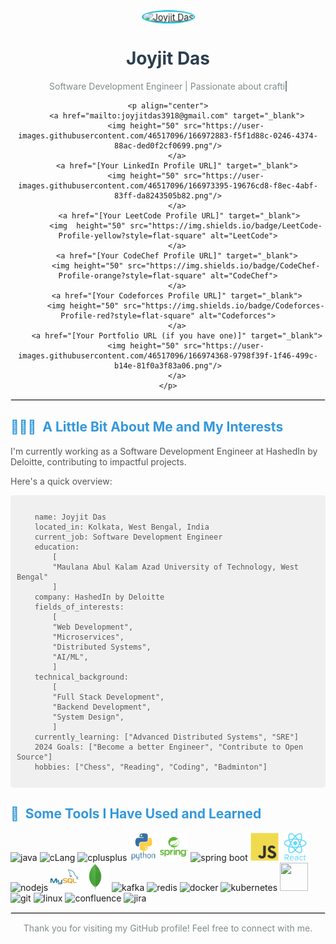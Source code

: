 <div align="center">
    <a href="https://github.com/joyjitdas98" target="_blank">
        <img
            src="[Your Profile Picture URL]"
            alt="Joyjit Das"
            width="150"
            height="150"
            style="border-radius: 50%;
                   border: 2px solid #00b8d4;
                   animation: pulse 2s infinite alternate;"
        >
    </a>
    <h1 style="color: #2c3e50;
               animation: fadeIn 1s ease-in-out;">
        Joyjit Das
    </h1>
    <p style="color: #7f8c8d;
              animation: fadeIn 1s ease-in-out 0.5s, typing 2.5s steps(40, end), blink-caret .75s step-end infinite;
              white-space: nowrap;
              overflow: hidden;
              border-right: 0.15em solid #7f8c8d;
              ">
        Software Development Engineer | Passionate about crafting efficient and scalable solutions.
    </p>

    <p align="center">
        <a href="mailto:joyjitdas3918@gmail.com" target="_blank">
            <img height="50" src="https://user-images.githubusercontent.com/46517096/166972883-f5f1d88c-0246-4374-88ac-ded0f2cf0699.png"/>
        </a>
        <a href="[Your LinkedIn Profile URL]" target="_blank">
            <img height="50" src="https://user-images.githubusercontent.com/46517096/166973395-19676cd8-f8ec-4abf-83ff-da8243505b82.png"/>
        </a>
         <a href="[Your LeetCode Profile URL]" target="_blank">
            <img  height="50" src="https://img.shields.io/badge/LeetCode-Profile-yellow?style=flat-square" alt="LeetCode">
        </a>
        <a href="[Your CodeChef Profile URL]" target="_blank">
            <img height="50" src="https://img.shields.io/badge/CodeChef-Profile-orange?style=flat-square" alt="CodeChef">
        </a>
        <a href="[Your Codeforces Profile URL]" target="_blank">
            <img height="50" src="https://img.shields.io/badge/Codeforces-Profile-red?style=flat-square" alt="Codeforces">
        </a>
        <a href="[Your Portfolio URL (if you have one)]" target="_blank">
            <img height="50" src="https://user-images.githubusercontent.com/46517096/166974368-9798f39f-1f46-499c-b14e-81f0a3f83a06.png"/>
        </a>
    </p>
</div>

<hr style="border: 1px solid #e0e0e0;">

<h2 style="color: #3498db;
               animation: slideInLeft 1s ease-in-out;">
    👨🏻‍💻 &nbsp;A Little Bit About Me and My Interests
</h2>
<div style="animation: slideInRight 1s ease-in-out;">
<p style="color: #555555;">
    I'm currently working as a Software Development Engineer at HashedIn by Deloitte, contributing to impactful projects.
</p>
<p style="color: #555555;">
    Here's a quick overview:
</p>
<pre style="background-color: #f0f0f0; padding: 10px; border-radius: 5px; color:#555555;">
    <code>
    name: Joyjit Das
    located_in: Kolkata, West Bengal, India
    current_job: Software Development Engineer
    education:
        [
        "Maulana Abul Kalam Azad University of Technology, West Bengal"
        ]
    company: HashedIn by Deloitte
    fields_of_interests:
        [
        "Web Development",
        "Microservices",
        "Distributed Systems",
        "AI/ML",
        ]
    technical_background:
        [
        "Full Stack Development",
        "Backend Development",
        "System Design",
        ]
    currently_learning: ["Advanced Distributed Systems", "SRE"]
    2024 Goals: ["Become a better Engineer", "Contribute to Open Source"]
    hobbies: ["Chess", "Reading", "Coding", "Badminton"]
    </code>
</pre>
</div>
<h2 style="color: #3498db;
               animation: slideInLeft 1s ease-in-out;">
    🚀 &nbsp;Some Tools I Have Used and Learned
</h2>
<p align="left" style="animation: fadeIn 1s ease-in-out 0.8s;">
    <img src="https://cdn.jsdelivr.net/gh/devicons/devicon/icons/java/java-original.svg" alt="java" width="45" height="45"/>
    <img src="https://cdn.jsdelivr.net/gh/devicons/devicon/icons/c/c-original.svg" alt="cLang" width="45" height="45"/>
    <img src="https://cdn.jsdelivr.net/gh/devicons/devicon/icons/cplusplus/cplusplus-original.svg" alt="cplusplus" width="45" height="45"/>
    <img src="https://raw.githubusercontent.com/devicons/devicon/master/icons/python/python-original-wordmark.svg" alt="python" width="45" height="45"/>
    <img src="https://raw.githubusercontent.com/devicons/devicon/master/icons/spring/spring-original-wordmark.svg" alt="spring" width="45" height="45" />
    <img src="https://cdn.jsdelivr.net/gh/devicons/devicon/icons/springboot/springboot-original-wordmark.svg" alt="spring boot" width="45" height="45" />
    <img src="https://raw.githubusercontent.com/devicons/devicon/master/icons/javascript/javascript-original.svg" alt="javascript" width="45" height="45" />
    <img src="https://raw.githubusercontent.com/devicons/devicon/master/icons/react/react-original-wordmark.svg" alt="react" width="45" height="45" />
    <img src="https://cdn.jsdelivr.net/gh/devicons/devicon/icons/nodejs/nodejs-original-wordmark.svg" alt="nodejs" width="45" height="45" />
    <img src="https://raw.githubusercontent.com/devicons/devicon/master/icons/mysql/mysql-original-wordmark.svg" alt="mysql" width="45" height="45" />
    <img src="https://raw.githubusercontent.com/devicons/devicon/master/icons/mongodb/mongodb-original.svg" alt="mongodb" width="45" height="45" />
    <img src="https://cdn.jsdelivr.net/gh/devicons/devicon/icons/apachekafka/apachekafka-original-wordmark.svg" alt="kafka" width="45" height="45"/>
    <img src="https://cdn.jsdelivr.net/gh/devicons/devicon/icons/redis/redis-original-wordmark.svg" alt="redis" width="45" height="45" />
    <img src="https://cdn.jsdelivr.net/gh/devicons/devicon/icons/docker/docker-original.svg" alt="docker" width="45" height="45"/>
    <img src="https://cdn.jsdelivr.net/gh/devicons/devicon/icons/kubernetes/kubernetes-plain.svg" alt="kubernetes" width="45" height="45"/>
    <img src="https://cdn.jsdelivr.net/gh/devicons/devicon/icons/amazonwebservices/amazonwebservices-plain-wordmark.svg" width="45" height="45"/>
    <img src="https://cdn.jsdelivr.net/gh/devicons/devicon/icons/git/git-original.svg" alt="git" width="45" height="45"/>
    <img src="https://cdn.jsdelivr.net/gh/devicons/devicon/icons/linux/linux-original.svg" alt="linux" width="45" height="45"/>
    <img src="https://cdn.jsdelivr.net/gh/devicons/devicon/icons/confluence/confluence-original-wordmark.svg" alt="confluence" width="45" height="45"/>
    <img src="https://cdn.jsdelivr.net/gh/devicons/devicon/icons/jira/jira-original-wordmark.svg" alt="jira" width="45" height="45"/>
</p>

<hr style="border: 1px solid #e0e0e0;">

<div align="center">
    <p style="color: #7f8c8d;">Thank you for visiting my GitHub profile! Feel free to connect with me.</p>
</div>

<style>
/* Keyframes remain here */
@keyframes pulse {
  0% { transform: scale(1); }
  50% { transform: scale(1.1); }
  100% { transform: scale(1); }
}

@keyframes fadeIn {
  from { opacity: 0; }
  to { opacity: 1; }
}

@keyframes slideInLeft {
  from { transform: translateX(-100%); opacity: 0; }
  to { transform: translateX(0); opacity: 1; }
}

@keyframes slideInRight {
  from { transform: translateX(100%); opacity: 0; }
  to { transform: translateX(0); opacity: 1; }
}
/* Typing animation */
@keyframes typing {
  from { width: 0 }
  to { width: 100% }
}

/* Blink cursor animation */
@keyframes blink-caret {
  from, to { border-color: transparent }
  50% { border-color: #7f8c8d; }
}
</style>
